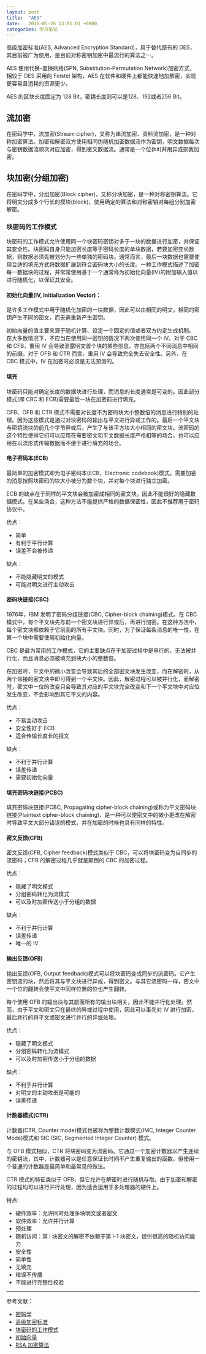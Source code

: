 ```yaml
---
layout: post
title:  "AES"
date:   2016-05-26 13:01:01 +0800
categories: 学习笔记
---
```

高级加密标准(AES, Advanced Encryption Standard)，用于替代原有的 DES，其目前被广为使用，是目前对称密钥加密中最流行的算法之一。

AES 使用代换-置换网络(SPN, Substitution-Permutation Network)加密方式，相较于 DES 采用的 Feistel 架构，AES 在软件和硬件上都能快速地加解密，实现更容易且消耗的资源更少。

AES 的区块长度固定为 128 Bit，密钥长度则可以是128、192或者256 Bit。

## 流加密
在密码学中，流加密(Stream cipher)，又称为串流加密、资料流加密，是一种对称加密算法。加密和解密双方使用相同伪随机加密数据流作为密钥，明文数据每次与密钥数据流顺次对应加密，得到密文数据流。通常是一个位(bit)并用异或损我加密。

## 块加密(分组加密)
在密码学中，分组加密(Block cipher)，又称分块加密，是一种对称密钥算法。它将明文分成多个行长的模块(block)，使用确定的算法和对称密钥对每组分别加密解密。

### 块密码的工作模式
块密码的工作模式允许使用同一个块密码密钥对多于一块的数据进行加密，并保证其安全性。块密码自身只能加密长度等于密码长度的单块数据，若要加密变长数据，则数据必须先被划分为一些单独的密码块。通常而言，最后一块数据也需要使用合适的填充方式将数据扩展到符合密码块大小的长度。一种工作模式描述了加密每一数据块的过程，并常常使用基于一个通常称为初始化向量(IV)的附加输入值以进行随机化，以保证其安全。

#### 初始化向量(IV, Initialization Vector)：
是许多工作模式中用于随机化加密的一块数据，因此可以由相同的明文，相同的密钥产生不同的密文，而无需重新产生密钥。

初始向量的值主要来源于随机计算、设定一个固定的值或者双方约定生成机制。
在大多数情况下，不应当在使用同一密钥的情况下两次使用同一个 IV。对于 CBC 和 CFB，重用 IV 会导致泄露明文首个块的某些信息，亦包括两个不同消息中相同的前缀。对于 OFB 和 CTR 而言，重用 IV 会导致完全失去安全性。另外，在 CBC 模式中，IV 在加密时必须是无法预测的。

#### 填充
块密码只能对确定长度的数据块进行处理，而消息的长度通常是可变的。因此部分模式(即 CBC 和 ECB)需要最后一块在加密前进行填充。

CFB、OFB 和 CTR 模式不需要对长度不为密码块大小整数倍的消息进行特别的处理。因为这些模式是通过对块密码的输出与平文进行异或工作的。最后一个平文块与密钥流块的前几个字节异或后，产生了与该平方块大小相同的密文块。流密码的这个特性使得它们可以应用在需要密文和平文数据长度严格相等的场合，也可以应用在以流形式传输数据而不便于进行填充的场合。

#### 电子密码本(ECB)
最简单的加密模式即为电子密码本(ECB，Electronic codebook)模式。需要加密的消息按照块密码的块大小被分为数个块，并对每个块进行独立加密。

ECB 的缺点在于同样的平文块会被加密成相同的密文块，因此不能很好的隐藏数据模式。在某些场合，这种方法不能提供严格的数据保密性，因此不推荐用于密码协议中。

优点：

* 简单
* 有利于平行计算
* 误差不会被传递

缺点：

* 不能隐藏明文的模式
* 可能对明文进行主动攻击

#### 密码块链接(CBC)
1976年，IBM 发明了密码分组链接(CBC, Cipher-block chaining)模式。在 CBC 模式中，每个平文块先与前一个密文块进行异或后，再进行加密。在这种方法中，每个密文块都依赖于它前面的所有平文块。同时，为了保证每条消息的唯一性，在第一个块中需要使用初始化向量。

CBC 是最为常用的工作模式，它的主要缺点在于加密过程中是串行的，无法被并行化，而且消息必须被填充到块大小的整数倍。

在加密时，平文中的微小改变会导致其后的全部密文块发生改变，而在解密时，从两个邻接的密文块中即可得到一个平文块。因此，解密过程可以被并行化，而解密时，密文中一位的改变只会导致其对应的平文块完全改变和下一个平文块中对应位发生改变，不会影响到其它平文的内容。

优点：

* 不易主动攻击
* 安全性好于 ECB
* 适合传输长度长的报文

缺点：

* 不利于并行计算
* 误差传递
* 需要初始化向量
 
#### 填充密码块链接(PCBC)
填充密码块链接(PCBC, Propagating cipher-block chaining)或称为平文密码块链接(Plaintext cipher-block chaining)，是一种可以使密文中的微小更改在解密时导致平文大部分错误的模式，并在加密的时候也具有同样的特性。

#### 密文反馈(CFB)
密文反馈(CFB, Cipher feedback)模式类似于 CBC，可以将块密码变为自同步的流密码；CFB 的解密过程几乎就是颠倒的 CBC 的加密过程。

优点：

* 隐藏了明文模式
* 分组密码转化为流模式
* 可以及时加密传送小于分组的数据

缺点：

* 不利于并行计算
* 误差传递
* 唯一的 IV

#### 输出反馈(OFB)
输出反馈(OFB, Output feedback)模式可以将块密码变成同步的流密码。它产生密钥流的块，然后将其与平文块进行异或，得到密文。与其它流密码一样，密文中一个位的翻转会使平文中同样位置的位也产生翻转。

每个使用 OFB 的输出块与其前面所有的输出块相关，因此不能并行化处理。然而，由于平文和密文只在最终的异或过程中使用，因此可以事先对 IV 进行加密，最后并行的将平文或密文进行并行的异或处理。

优点：

* 隐藏了明文模式
* 分组密码转化为流模式
* 可以及时加密传送小于分组的数据

缺点：

* 不利于并行计算
* 对明文的主动攻击是可能的
* 误差传递

#### 计数器模式(CTR)
计数器(CTR, Counter mode)模式也被称为整数计数模式(IMC, Integer Counter Mode)模式和 SIC (SIC, Segmented Integer Counter) 模式。

与 OFB 模式相似，CTR 将块密码变为流密码。它通过一个加密计数器以产生连续的密钥流，其中，计数器可以是任意保证长时间不产生重复输出的函数，但使用一个普通的计数器是最简单和最常见的做法。

CTR 模式的特征类似于 OFB，但它允许在解密时进行随机存取。由于加密和解密的过程均可以进行并行处理，因为适合运用于多处理器的硬件上。

特点:

* 硬件效率：允许同时处理多块明文或者密文
* 软件效率：允许并行计算
* 预处理
* 随机访问：第 i 块密文的解密不依赖于第 i-1 块密文，提供很高的随机访问能力
* 安全性
* 简单性
* 无填充
* 错误不传播
* 不能进行完整性校验

---
参考文献：

 * [密码学](https://zh.wikipedia.org/wiki/%E5%AF%86%E7%A0%81%E5%AD%A6)
 * [高级加密标准](https://zh.wikipedia.org/wiki/%E9%AB%98%E7%BA%A7%E5%8A%A0%E5%AF%86%E6%A0%87%E5%87%86)
 * [块密码的工作模式](https://zh.wikipedia.org/wiki/%E5%9D%97%E5%AF%86%E7%A0%81%E7%9A%84%E5%B7%A5%E4%BD%9C%E6%A8%A1%E5%BC%8F)
 * [初始向量](https://zh.wikipedia.org/wiki/%E5%88%9D%E5%A7%8B%E5%90%91%E9%87%8F)
 * [RSA 加密算法](https://zh.wikipedia.org/wiki/RSA%E5%8A%A0%E5%AF%86%E6%BC%94%E7%AE%97%E6%B3%95)

